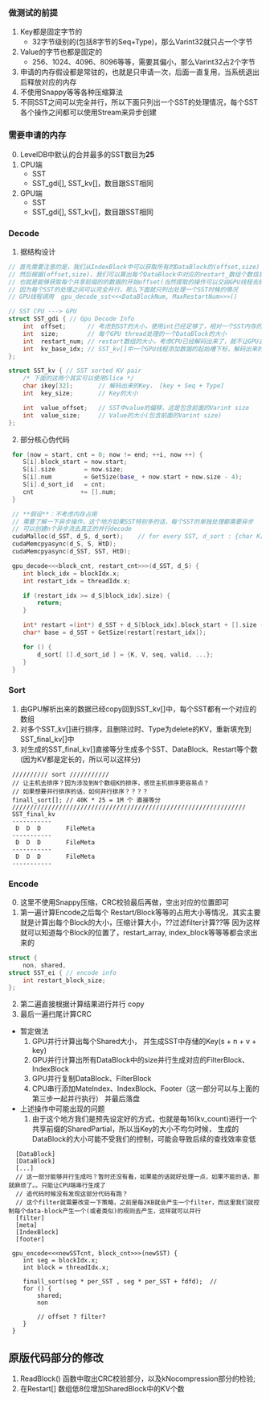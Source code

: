 ### 做测试的前提
1. Key都是固定字节的
    - 32字节级别的(包括8字节的Seq+Type)，那么Varint32就只占一个字节
2. Value的字节也都是固定的
    - 256、1024、4096、8096等等，需要其偏小，那么Varint32占2个字节
3. 申请的内存假设都是常驻的，也就是只申请一次，后面一直复用，当系统退出后释放对应的内存
4. 不使用Snappy等等各种压缩算法
5. 不同SST之间可以完全并行，所以下面只列出一个SST的处理情况，每个SST各个操作之间都可以使用Stream来异步创建

### 需要申请的内存
0. LevelDB中默认的合并最多的SST数目为**25**
1. CPU端
    - SST
    - SST_gdi[], SST_kv[]，数目跟SST相同
2. GPU端
    - SST
    - SST_gdi[], SST_kv[]，数目跟SST相同

### Decode

1. 据结构设计
``` C++
// 首先需要注意的是，我们从IndexBlock中可以获取所有的DataBlock的(offset,size)
// 然后根据(offset,size)，我们可以算出每个DataBlock中对应的restart_数组个数信息
// 也就是能够获取每个共享前缀的的数据的开始offset(当然提取的操作可以交由GPU线程去做)
// 因为每个SST的处理之间可以完全并行，那么下面就只列出处理一个SST时候的情况
// GPU线程调用  gpu_decode_sst<<<DataBlockNum, MaxRestartNum>>>()

// SST CPU ---> GPU
struct SST_gdi { // Gpu Decode Info
    int  offset;      // 考虑到SST的大小，使用int已经足够了，相对一个SST内存的偏移
    int  size;        // 每个GPU thread处理的一个DataBlock的大小
    int  restart_num; // restart数组的大小，考虑CPU已经解码出来了，就不让GPU去解码了，直接保存下来
    int  kv_base_idx; // SST_kv[]中一个GPU线程添加数据的起始槽下标，解码出来的多个共享前缀KV依次往后放
};

struct SST_kv { // SST sorted KV pair
    /* 下面的这两个其实可以使用Slice */
    char ikey[32];       // 解码出来的Key， [key + Seq + Type]
    int  key_size;       // Key的大小

    int  value_offset;   // SST中value的偏移，这是包含前面的Varint size 
    int  value_size;     // Value的大小(包含前面的Varint size)
};

```
2. 部分核心伪代码
``` C++
 for (now = start, cnt = 0; now != end; ++i, now ++) {
    S[i].block_start = now.start;
    S[i].size        = now.size;
    S[i].num         = GetSize(base_ + now.start + now.size - 4);
    S[i].d_sort_id   = cnt;
    cnt             += [].num;
 }

 // **假设**：不考虑内存占用
 // 需要了解一下异步操作，这个地方如果SST特别多的话，每个SST的单独处理都需要异步
 // 可以创建n个异步流去真正的并行decode
 cudaMalloc(d_SST, d_S, d_sort);    // for every SST, d_sort : {char K[32]; value; seq; valid; ...}
 cudaMemcpyasync(d_S, S, HtD);
 cudaMemcpyasync(d_SST, SST, HtD);

 gpu_decode<<<block_cnt, restart_cnt>>>(d_SST, d_S) {
    int block_idx = blockIdx.x;
    int restart_idx = threadIdx.x;

    if (restart_idx >= d_S[block_idx].size) {
        return;
    }

    int* restart =(int*) d_SST + d_S[block_idx].block_start + [].size - 4 * ([].num + 1);
    char* base = d_SST + GetSize(restart[restart_idx]);

    for () {
        d_sort[ [].d_sort_id ] = {K, V, seq, valid, ...};
    }
 }
```


### Sort
1. 由GPU解析出来的数据已经copy回到SST_kv[]中，每个SST都有一个对应的数组
2. 对多个SST_kv[]进行排序，且删除过时、Type为delete的KV，重新填充到SST_final_kv[]中
3. 对生成的SST_final_kv[]直接等分生成多个SST、DataBlock、Restart等个数(因为KV都是定长的，所以可以这样分)
```
 ////////// sort ///////////
 // 让主机去排序？因为涉及到N个数组K的排序，感觉主机排序更容易点？
 // 如果想要并行排序的话，如何并行排序？？？？
 finall_sort[]; // 40K * 25 = 1M 个 直接等分
 /////////////////////////////////////////////////////////////////
 SST_final_kv
 -----------
  D  D  D       FileMeta
 -----------
  D  D  D       FileMeta
 -----------
  D  D  D       FileMeta
 -----------
```

### Encode
0. 这里不使用Snappy压缩，CRC校验最后再做，空出对应的位置即可
1. 第一遍计算Encode之后每个 Restart/Block等等的占用大小等情况，其实主要就是计算出每个Block的大小，压缩计算大小，??过滤filter计算??等
 因为这样就可以知道每个Block的位置了，restart_array, index_block等等等都会求出来的
``` C++
struct {
    non, shared,
struct SST_ei { // encode info
    int restart_block_size;
};
```
2. 第二遍直接根据计算结果进行并行 copy
3. 最后一遍扫尾计算CRC

- 暂定做法
    1. GPU并行计算出每个Shared大小， 并生成SST中存储的Key(s + n + v + key)
    2. GPU并行计算出所有DataBlock中的size并行生成对应的FilterBlock、IndexBlock
    3. GPU并行复制DataBlock、FilterBlock
    4. CPU串行添加MateIndex、IndexBlock、Footer（这一部分可以与上面的第三步一起并行执行）
    并最后落盘
- 上述操作中可能出现的问题
    1. 由于这个地方我们是预先设定好的方式，也就是每16(kv_count)进行一个共享前缀的SharedPartial，所以当Key的大小不均匀时候，
    生成的DataBlock的大小可能不受我们的控制，可能会导致后续的查找效率变低

```
  [DataBlock]
  [DataBlock]
  [...]
  // 这一部分能够并行生成吗？暂时还没有看，如果能的话就好处理一点，如果不能的话，那就麻烦了。。只能让CPU端串行生成了
  // 追代码时候没有发现这部分代码有跑？
  // 这个filter就需要改变一下策略，之前是每2KB就会产生一个filter，而这里我们就控制每个data-block产生一个(或者类似)的规则去产生，这样就可以并行
  [filter]
  [meta]
  [IndexBlock]
  [footer]

 gpu_encode<<<newSSTcnt, block_cnt>>>(newSST) {
    int seg = blockIdx.x;
    int block = threadIdx.x;

    finall_sort(seg * per_SST , seg * per_SST + fdfd);  //
    for () {
        shared;
        non

        // offset ? filter?
    }
 }
```

## 原版代码部分的修改
1. ReadBlock() 函数中取出CRC校验部分，以及kNocompression部分的检验;
2. 在Restart[] 数组低8位增加SharedBlock中的KV个数
